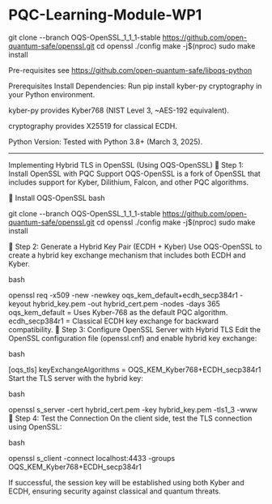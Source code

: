 # PQC-Learning-Module-WP1

git clone --branch OQS-OpenSSL_1_1_1-stable https://github.com/open-quantum-safe/openssl.git
cd openssl
./config
make -j$(nproc)
sudo make install

Pre-requisites see
https://github.com/open-quantum-safe/liboqs-python

Prerequisites
Install Dependencies:
Run pip install kyber-py cryptography in your Python environment.

kyber-py provides Kyber768 (NIST Level 3, ~AES-192 equivalent).

cryptography provides X25519 for classical ECDH.

Python Version: Tested with Python 3.8+ (March 3, 2025).

_______________________________________________________

Implementing Hybrid TLS in OpenSSL (Using OQS-OpenSSL)
🔸 Step 1: Install OpenSSL with PQC Support
OQS-OpenSSL is a fork of OpenSSL that includes support for Kyber, Dilithium, Falcon, and other PQC algorithms.

🔹 Install OQS-OpenSSL
bash

git clone --branch OQS-OpenSSL_1_1_1-stable https://github.com/open-quantum-safe/openssl.git
cd openssl
./config
make -j$(nproc)
sudo make install

🔸 Step 2: Generate a Hybrid Key Pair (ECDH + Kyber)
Use OQS-OpenSSL to create a hybrid key exchange mechanism that includes both ECDH and Kyber.

bash

openssl req -x509 -new -newkey oqs_kem_default+ecdh_secp384r1 -keyout hybrid_key.pem -out hybrid_cert.pem -nodes -days 365
oqs_kem_default = Uses Kyber-768 as the default PQC algorithm.
ecdh_secp384r1 = Classical ECDH key exchange for backward compatibility.
🔸 Step 3: Configure OpenSSL Server with Hybrid TLS
Edit the OpenSSL configuration file (openssl.cnf) and enable hybrid key exchange:

bash

[oqs_tls]
keyExchangeAlgorithms = OQS_KEM_Kyber768+ECDH_secp384r1
Start the TLS server with the hybrid key:

bash

openssl s_server -cert hybrid_cert.pem -key hybrid_key.pem -tls1_3 -www
🔸 Step 4: Test the Connection
On the client side, test the TLS connection using OpenSSL:

bash

openssl s_client -connect localhost:4433 -groups OQS_KEM_Kyber768+ECDH_secp384r1

If successful, the session key will be established using both Kyber and ECDH, ensuring security against classical and quantum threats.

